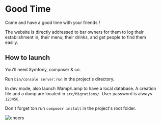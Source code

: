 # Good Time

Come and have a good time with your friends !

The website is directly addressed to bar owners for them to log their establishment in, their menu, their drinks, and get people to find them easily.

## How to launch

You'll need Symfony, composer & co.

Run `bin/console server:run` in the project's directory.

In dev mode, also launch Wamp/Lamp to have a local database. A creation file and a dump are located in `src/Migrations/`. User password is always `123456`.

Don't forget ton run `composer install` in the project's root folder.

![cheers](https://media.giphy.com/media/gpP18dtmlplle/giphy.gif)
